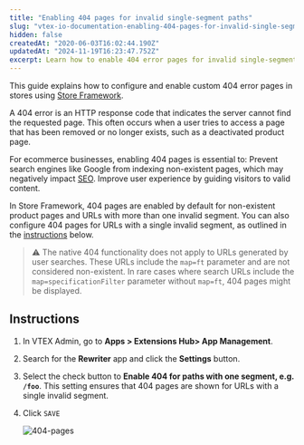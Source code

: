 ```yaml
---
title: "Enabling 404 pages for invalid single-segment paths"
slug: "vtex-io-documentation-enabling-404-pages-for-invalid-single-segment-paths"
hidden: false
createdAt: "2020-06-03T16:02:44.190Z"
updatedAt: "2024-11-19T16:23:47.752Z"
excerpt: Learn how to enable 404 error pages for invalid single-segment paths.
---
```


This guide explains how to configure and enable custom 404 error pages in stores using [Store Framework](https://developers.vtex.com/docs/guides/store-framework).

A 404 error is an HTTP response code that indicates the server cannot find the requested page. This often occurs when a user tries to access a page that has been removed or no longer exists, such as a deactivated product page.

For ecommerce businesses, enabling 404 pages is essential to:
Prevent search engines like Google from indexing non-existent pages, which may negatively impact [SEO](https://developers.vtex.com/docs/guides/storefront-seo).
Improve user experience by guiding visitors to valid content.

In Store Framework, 404 pages are enabled by default for non-existent product pages and URLs with more than one invalid segment. You can also configure 404 pages for URLs with a single invalid segment, as outlined in the [instructions](#instructions) below.

> ⚠️ The native 404 functionality does not apply to URLs generated by user searches. These URLs include the `map=ft` parameter and are not considered non-existent. In rare cases where search URLs include the `map=specificationFilter` parameter without `map=ft`, 404 pages might be displayed. 

## Instructions

1. In VTEX Admin, go to **Apps > Extensions Hub> App Management**.
2. Search for the **Rewriter** app and click the **Settings** button.
3. Select the check button to **Enable 404 for paths with one segment, e.g. `/foo`**. This setting ensures that 404 pages are shown for URLs with a single invalid segment.
4. Click `SAVE`

    ![404-pages](https://cdn.jsdelivr.net/gh/vtexdocs/dev-portal-content@main/images/vtex-io-documentation-enabling-404-pages-0.png)

